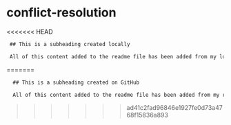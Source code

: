 # conflict-resolution

<<<<<<< HEAD
 ```md
  ## This is a subheading created locally

  All of this content added to the readme file has been added from my local Git repository.
  ```
=======
```md
  ## This is a subheading created on GitHub

  All of this content added to the readme file has been added from my remote GitHub repository.
  ```
>>>>>>> ad41c2fad96846e1927fe0d73a4768f15836a893
